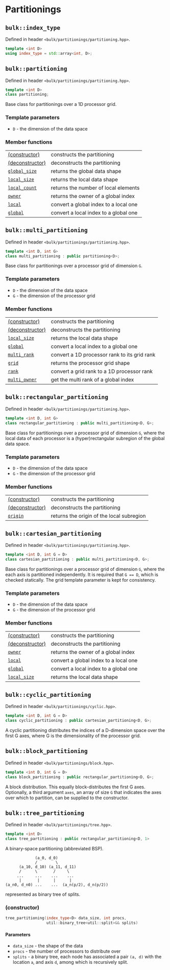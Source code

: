 # Partitionings

## `bulk::index_type`

Defined in header `<bulk/partitionings/partitioning.hpp>`.

```cpp
template <int D>
using index_type = std::array<int, D>;
```

## `bulk::partitioning`

Defined in header `<bulk/partitionings/partitioning.hpp>`.

```cpp
template <int D>
class partitioning;
```

Base class for partitionings over a 1D processor grid.

### Template parameters

- `D` - the dimension of the data space

### Member functions

|                                                  |                                       |
|--------------------------------------------------|---------------------------------------|
| [(constructor)](partitioning/constructor.md)     | constructs the partitioning           |
| [(deconstructor)](partitioning/deconstructor.md) | deconstructs the partitioning         |
| [`global_size`](partitioning/global_size.md)     | returns the global data shape         |
| [`local_size`](partitioning/local_size.md)       | returns the local data shape          |
| [`local_count`](partitioning/local_count.md)     | returns the number of local elements  |
| [`owner`](partitioning/owner.md)                 | returns the owner of a global index   |
| [`local`](partitioning/local.md)                 | convert a global index to a local one |
| [`global`](partitioning/global.md)               | convert a local index to a global one |

## `bulk::multi_partitioning`

Defined in header `<bulk/partitionings/partitioning.hpp>`.

```cpp
template <int D, int G>
class multi_partitioning : public partitioning<D>;
```

Base class for partitionings over a processor grid of dimension `G`.

### Template parameters

- `D` - the dimension of the data space
- `G` - the dimension of the processor grid

### Member functions

|                                                        |                                              |
|--------------------------------------------------------|----------------------------------------------|
| [(constructor)](multi_partitioning/constructor.md)     | constructs the partitioning                  |
| [(deconstructor)](multi_partitioning/deconstructor.md) | deconstructs the partitioning                |
| [`local_size`](multi_partitioning/local_size.md)       | returns the local data shape                 |
| [`global`](multi_partitioning/global.md)               | convert a local index to a global one        |
| [`multi_rank`](multi_partitioning/multi_rank.md)       | convert a 1D processor rank to its grid rank |
| [`grid`](multi_partitioning/grid.md)                   | returns the processor grid shape             |
| [`rank`](multi_partitioning/rank.md)                   | convert a grid rank to a 1D processor rank   |
| [`multi_owner`](multi_partitioning/multi_owner.md)     | get the multi rank of a global index         |


## `bulk::rectangular_partitioning`

Defined in header `<bulk/partitionings/partitioning.hpp>`.

```cpp
template <int D, int G>
class rectangular_partitioning : public multi_partitioning<D, G>;
```

Base class for partitionings over a processor grid of dimension `G`, where the
local data of each processor is a (hyper)rectangular subregion of the global
data space.

### Template parameters

- `D` - the dimension of the data space
- `G` - the dimension of the processor grid

### Member functions

|                                                        |                                           |
|--------------------------------------------------------|-------------------------------------------|
| [(constructor)](rectangular_partitioning/constructor.md) | constructs the partitioning               |
| [(deconstructor)](rectangular_partitioning/deconstructor.md) | deconstructs the partitioning             |
| [`origin`](rectangular_partitioning/origin.md)    | returns the origin of the local subregion |

## `bulk::cartesian_partitioning`

Defined in header `<bulk/partitionings/partitioning.hpp>`.

```cpp
template <int D, int G = D>
class cartesian_partitioning : public multi_partitioning<D, G>;
```

Base class for partitionings over a processor grid of dimension `G`, where the
each axis is partitioned independently. It is required that `G == D`, which is
checked statically. The grid template parameter is kept for consistency.

### Template parameters

- `D` - the dimension of the data space
- `G` - the dimension of the processor grid

### Member functions

|                                                        |                                       |
|--------------------------------------------------------|---------------------------------------|
| [(constructor)](cartesian_partitioning/constructor.md) | constructs the partitioning           |
| [(deconstructor)](cartesian_partitioning/deconstructor.md) | deconstructs the partitioning         |
| [`owner`](cartesian_partitioning/owner.md)             | returns the owner of a global index   |
| [`local`](cartesian_partitioning/local.md)             | convert a global index to a local one |
| [`global`](cartesian_partitioning/global.md)           | convert a local index to a global one |
| [`local_size`](cartesian_partitioning/local_size.md)   | returns the local data shape          |

## `bulk::cyclic_partitioning`

Defined in header `<bulk/partitionings/cyclic.hpp>`.

```cpp
template <int D, int G = D>
class cyclic_partitioning : public cartesian_partitioning<D, G>;
```

A cyclic partitioning distributes the indices of a D-dimension space over the
first G axes, where G is the dimensionality of the processor grid.

## `bulk::block_partitioning`

Defined in header `<bulk/partitionings/block.hpp>`.

```cpp
template <int D, int G = D>
class block_partitioning : public rectangular_partitioning<D, G>;
```

A block distribution. This equally block-distributes the first G axes.
Optionally, a third argument `axes`, an array of size `G` that indicates the
axes over which to partition, can be supplied to the constructor.

## `bulk::tree_partitioning`

Defined in header `<bulk/partitionings/tree.hpp>`.

```cpp
template <int D>
class tree_partitioning : public rectangular_partitioning<D, 1>
```

A binary-space partitioning (abbreviated BSP).

```
             (a_0, d_0)
             /        \
      (a_10, d_10) (a_11, d_11)
      /      \       /     \
     ...     ...    ...    ...
      |       |      |      |
(a_n0, d_n0) ...    ...  (a_n(p/2), d_n(p/2))
```

represented as binary tree of splits.

### (constructor)

```cpp
tree_partitioning(index_type<D> data_size, int procs,
                  util::binary_tree<util::split>&& splits)
```

#### Parameters

* `data_size` - the shape of the data
* `procs` - the number of processors to distribute over
* `splits` - a binary tree, each node has associated a pair `(a, d)` with the
  location `a`, and axis `d`, among which is recursively split.
